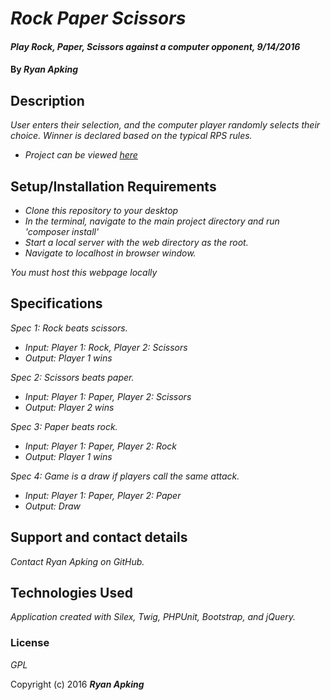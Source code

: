 # _Rock Paper Scissors_

#### _Play Rock, Paper, Scissors against a computer opponent, 9/14/2016_

#### By _**Ryan Apking**_

## Description

_User enters their selection, and the computer player randomly selects their choice. Winner is declared based on the typical RPS rules._

* _Project can be viewed [here](http://rps.ryanapking.com/)_

## Setup/Installation Requirements

* _Clone this repository to your desktop_
* _In the terminal, navigate to the main project directory and run 'composer install'_
* _Start a local server with the web directory as the root._
* _Navigate to localhost in browser window._

_You must host this webpage locally_

## Specifications

_Spec 1: Rock beats scissors._
* _Input: Player 1: Rock, Player 2: Scissors_
* _Output: Player 1 wins_

_Spec 2: Scissors beats paper._
* _Input: Player 1: Paper, Player 2: Scissors_
* _Output: Player 2 wins_

_Spec 3: Paper beats rock._
* _Input: Player 1: Paper, Player 2: Rock_
* _Output: Player 1 wins_

_Spec 4: Game is a draw if players call the same attack._
* _Input: Player 1: Paper, Player 2: Paper_
* _Output: Draw_

## Support and contact details

_Contact Ryan Apking on GitHub._

## Technologies Used

_Application created with Silex, Twig, PHPUnit, Bootstrap, and jQuery._

### License

*GPL*

Copyright (c) 2016 **_Ryan Apking_**
